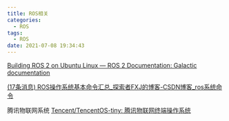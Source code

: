 ```yaml
---
title: ROS相关
categories:
  - ROS
tags:
  - ROS
date: 2021-07-08 19:34:43
---
```


[Building ROS 2 on Ubuntu Linux — ROS 2 Documentation: Galactic documentation](https://docs.ros.org/en/galactic/Installation/Ubuntu-Development-Setup.html#get-ros-2-code)


[(17条消息) ROS操作系统基本命令汇总_探索者FXJ的博客-CSDN博客_ros系统命令](https://blog.csdn.net/weixin_44504987/article/details/103483598)



腾讯物联网系统
[Tencent/TencentOS-tiny: 腾讯物联网终端操作系统](https://github.com/Tencent/TencentOS-tiny)



